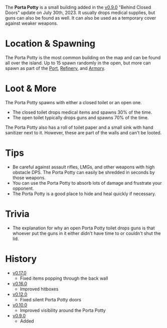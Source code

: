 The **Porta Potty** is a small building added in the [v0.9.0](https://github.com/HasangerGames/suroi/releases/tag/v0.9.0) "Behind Closed Doors" update on July 30th, 2023. It usually drops medical supplies, but guns can also be found as well. It can also be used as a temporary cover against weaker weapons.

# Location & Spawning

The Porta Potty is the most common building on the map and can be found all over the island. Up to 15 spawn randomly in the open, but more can spawn as part of the [Port](/buildings/port), [Refinery](/buildings/refinery), and [Armory](/buildings/armory).

# Loot & More

The Porta Potty spawns with either a closed toilet or an open one.

- The closed toilet drops medical items and spawns 30% of the time.
- The open toilet typically drops guns and spawns 70% of the time.

The Porta Potty also has a roll of toilet paper and a small sink with hand sanitizer next to it. However, these are part of the walls and can't be looted.

# Tips

- Be careful against assault rifles, LMGs, and other weapons with high obstacle DPS. The Porta Potty can easily be shredded in seconds by those weapons.
- You can use the Porta Potty to absorb lots of damage and frustrate your opponent.
- The Porta Potty is a good place to hide and heal quickly if necessary.

# Trivia

- The explanation for why an open Porta Potty toilet drops guns is that whoever put the guns in it either didn't have time to or couldn't shut the lid.

# History

- [v0.17.0](https://github.com/HasangerGames/suroi/releases/tag/v0.17.0)
  - Fixed items popping through the back wall
- [v0.16.0](https://github.com/HasangerGames/suroi/releases/tag/v0.16.0)
  - Improved hitboxes
- [v0.12.0](https://github.com/HasangerGames/suroi/releases/tag/v0.12.0)
  - Fixed silent Porta Potty doors
- [v0.10.0](https://github.com/HasangerGames/suroi/releases/tag/v0.10.0)
  - Improved visibility around the Porta Potty
- [v0.9.0](https://github.com/HasangerGames/suroi/releases/tag/v0.9.0)
  - Added

